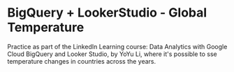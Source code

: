 # BigQuery + LookerStudio - Global Temperature
Practice as part of the LinkedIn Learning course: Data Analytics with Google Cloud BigQuery and Looker Studio, by YoYu Li,
where it's possible to sse temperature changes in countries across the years.



